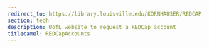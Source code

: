 ```yaml
---
redirect_to: https://library.louisville.edu/KORNHAUSER/REDCAP
section: tech
description: UofL website to request a REDCap account
titlecamel: REDCapAccounts
---
```

